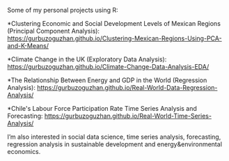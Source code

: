 Some of my personal projects using R:

*Clustering Economic and Social Development Levels of Mexican Regions (Principal Component Analysis):	
https://gurbuzoguzhan.github.io/Clustering-Mexican-Regions-Using-PCA-and-K-Means/

*Climate Change in the UK (Exploratory Data Analysis):
https://gurbuzoguzhan.github.io/Climate-Change-Data-Analysis-EDA/

*The Relationship Between Energy and GDP in the World (Regression Analysis):
https://gurbuzoguzhan.github.io/Real-World-Data-Regression-Analysis/

*Chile's Labour Force Participation Rate Time Series Analysis and Forecasting:
https://gurbuzoguzhan.github.io/Real-World-Time-Series-Analysis/

I’m also interested in social data science, time series analysis, forecasting, regression analysis in sustainable development and energy&environmental economics.
